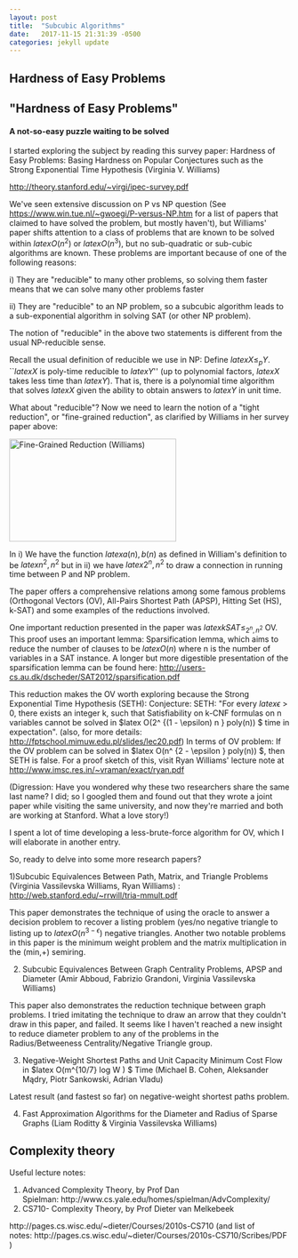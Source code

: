 ```yaml
---
layout: post
title:  "Subcubic Algorithms"
date:   2017-11-15 21:31:39 -0500
categories: jekyll update
---
```


## Hardness of Easy Problems

<h2>"Hardness of Easy Problems"</h2>
<h4>A not-so-easy puzzle waiting to be solved</h4>
I started exploring the subject by reading this survey paper: Hardness of Easy Problems: Basing Hardness on Popular Conjectures such as the Strong Exponential Time Hypothesis (Virginia V. Williams)

http://theory.stanford.edu/~virgi/ipec-survey.pdf

We've seen extensive discussion on P vs NP question (See https://www.win.tue.nl/~gwoegi/P-versus-NP.htm for a list of papers that claimed to have solved the problem, but mostly haven't), but Williams' paper shifts attention to a class of problems that are known to be solved within $latex O(n^2)$ or $latex O(n^3)$, but no sub-quadratic or sub-cubic algorithms are known. These problems are important because of one of the following reasons:

i) They are "reducible" to many other problems, so solving them faster means that we can solve many other problems faster

ii) They are "reducible" to an NP problem, so a subcubic algorithm leads to a sub-exponential algorithm in solving SAT (or other NP problem).

The notion of "reducible" in the above two statements is different from the usual NP-reducible sense.

Recall the usual definition of reducible we use in NP:
Define $latex X \leq_p Y$. ``$latex X$ is poly-time reducible to $latex Y$'' (up to polynomial factors, $latex X$ takes less time than $latex Y$). That is, there is a polynomial time algorithm that solves $latex X$ given the ability to obtain answers to $latex Y$ in unit time.

What about "reducible"? Now we need to learn the notion of a "tight reduction", or "fine-grained reduction", as clarified by Williams in her survey paper above:

<a href="https://campuspress.yale.edu/hienchitong/files/2016/08/Fine-Grained-Reduction-Williams-qihw5o.png" rel="attachment wp-att-413"><img class="aligncenter size-medium wp-image-413" src="https://campuspress.yale.edu/hienchitong/files/2016/08/Fine-Grained-Reduction-Williams-qihw5o-300x185.png" alt="Fine-Grained Reduction (Williams)" width="300" height="185" /></a>

In i) We have the function $latex a(n), b(n)$ as defined in William's definition to be $latex n^2, n^2$ but in ii) we have $latex 2^n, n^2$ to draw a connection in running time between P and NP problem.

The paper offers a comprehensive relations among some famous problems (Orthogonal Vectors (OV), All-Pairs Shortest Path (APSP), Hitting Set (HS), k-SAT) and some examples of the reductions involved.

One important reduction presented in the paper was $latex kSAT \leq_{2^n, n^2}$ OV. This proof uses an important lemma: Sparsification lemma, which aims to reduce the number of clauses to be $latex O(n)$ where n is the number of variables in a SAT instance. A longer but more digestible presentation of the sparsification lemma can be found here: http://users-cs.au.dk/dscheder/SAT2012/sparsification.pdf

This reduction makes the OV worth exploring because the Strong Exponential Time Hypothesis (SETH):
Conjecture: SETH:
"For every $latex \epsilon$ &gt; 0, there exists an integer k, such that Satisfiability on k-CNF formulas on n variables cannot be solved in $latex O(2^ {(1 - \epsilon) n } poly(n)) $ time in expectation".
(also, for more details: http://fptschool.mimuw.edu.pl/slides/lec20.pdf)
In terms of OV problem: If the OV problem can be solved in $latex O(n^ {2 - \epsilon } poly(n)) $, then SETH is false. For a proof sketch of this, visit Ryan Williams' lecture note at http://www.imsc.res.in/~vraman/exact/ryan.pdf

(Digression: Have you wondered why these two researchers share the same last name? I did; so I googled them and found out that they wrote a joint paper while visiting the same university, and now they're married and both are working at Stanford. What a love story!)

I spent a lot of time developing a less-brute-force algorithm for OV, which I will elaborate in another entry.

So, ready to delve into some more research papers?

1)Subcubic Equivalences Between Path, Matrix, and Triangle Problems (Virginia Vassilevska Williams, Ryan Williams) : http://web.stanford.edu/~rrwill/tria-mmult.pdf

This paper demonstrates the technique of using the oracle to answer a decision problem to recover a listing problem (yes/no negative triangle to listing up to $latex O(n^{3 - \epsilon})$ negative triangles. Another two notable problems in this paper is the minimum weight problem and the matrix multiplication in the (min,+) semiring.

2) Subcubic Equivalences Between Graph Centrality Problems, APSP and Diameter (Amir Abboud, Fabrizio Grandoni, Virginia Vassilevska Williams)

This paper also demonstrates the reduction technique between graph problems. I tried imitating the technique to draw an arrow that they couldn't draw in this paper, and failed. It seems like I haven't reached a new insight to reduce diameter problem to any of the problems in the Radius/Betweeness Centrality/Negative Triangle group.

3) Negative-Weight Shortest Paths and Unit Capacity Minimum Cost Flow in $latex O(m^{10/7} log W ) $ Time (Michael B. Cohen, Aleksander Mądry, Piotr Sankowski, Adrian Vladu)

Latest result (and fastest so far) on negative-weight shortest paths problem.

4) Fast Approximation Algorithms for the Diameter and Radius of Sparse Graphs (Liam Roditty &amp; Virginia Vassilevska Williams)



## Complexity theory

Useful lecture notes:
<ol>
 	<li>Advanced Complexity Theory, by Prof Dan Spielman: http://www.cs.yale.edu/homes/spielman/AdvComplexity/</li>
 	<li>CS710- Complexity Theory, by Prof Dieter van Melkebeek</li>
</ol>
http://pages.cs.wisc.edu/~dieter/Courses/2010s-CS710 (and list of notes: http://pages.cs.wisc.edu/~dieter/Courses/2010s-CS710/Scribes/PDF )

<!--[jekyll-docs]: https://jekyllrb.com/docs/home
[jekyll-gh]:   https://github.com/jekyll/jekyll
[jekyll-talk]: https://talk.jekyllrb.com/-->
